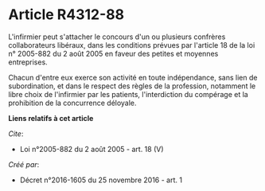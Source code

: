 # Article R4312-88

L'infirmier peut s'attacher le concours d'un ou plusieurs confrères collaborateurs libéraux, dans les conditions prévues par
l'article 18 de la loi n° 2005-882 du 2 août 2005 en faveur des petites et moyennes entreprises. 

Chacun d'entre eux exerce son activité en toute indépendance, sans lien de subordination, et dans le respect des règles de la
profession, notamment le libre choix de l'infirmier par les patients, l'interdiction du compérage et la prohibition de la
concurrence déloyale.

**Liens relatifs à cet article**

_Cite_:

  - Loi n°2005-882 du 2 août 2005 - art. 18 (V)

_Créé par_:

  - Décret n°2016-1605 du 25 novembre 2016 - art. 1
